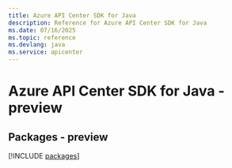 ```yaml
---
title: Azure API Center SDK for Java
description: Reference for Azure API Center SDK for Java
ms.date: 07/16/2025
ms.topic: reference
ms.devlang: java
ms.service: apicenter
---
```

# Azure API Center SDK for Java - preview
## Packages - preview
[!INCLUDE [packages](api-center-index.md)]